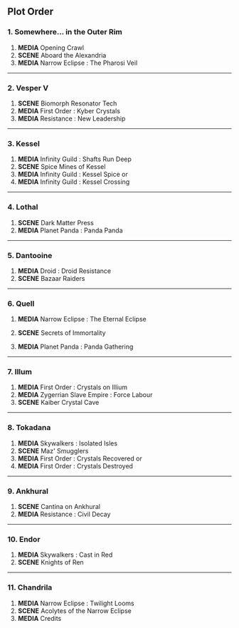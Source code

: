 ## Plot Order

### 1. Somewhere... in the Outer Rim

1. **MEDIA** Opening Crawl
1. **SCENE** Aboard the Alexandria
1. **MEDIA** Narrow Eclipse : The Pharosi Veil

---

### 2. Vesper V

1. **SCENE** Biomorph Resonator Tech
1. **MEDIA** First Order : Kyber Crystals
1. **MEDIA** Resistance : New Leadership

---

### 3. Kessel

1. **MEDIA** Infinity Guild : Shafts Run Deep 
1. **SCENE** Spice Mines of Kessel
1. **MEDIA** Infinity Guild : Kessel Spice
or 
1. **MEDIA** Infinity Guild : Kessel Crossing

---

### 4. Lothal

1. **SCENE** Dark Matter Press 
1. **MEDIA** Planet Panda : Panda Panda
---

### 5. Dantooine

1. **MEDIA** Droid : Droid Resistance 
1. **SCENE** Bazaar Raiders

---

### 6. Quell

1. **MEDIA** Narrow Eclipse : The Eternal Eclipse

1. **SCENE** Secrets of Immortality
1. **MEDIA** Planet Panda : Panda Gathering

---

### 7. Illum

1. **MEDIA** First Order : Crystals on Illium
1. **MEDIA** Zygerrian Slave Empire : Force Labour
1. **SCENE** Kaiber Crystal Cave

---

### 8. Tokadana

1. **MEDIA** Skywalkers : Isolated Isles
1. **SCENE** Maz' Smugglers
1. **MEDIA** First Order : Crystals Recovered
or
1. **MEDIA** First Order : Crystals Destroyed

---

### 9. Ankhural

1. **SCENE** Cantina on Ankhural
1. **MEDIA** Resistance : Civil Decay

---

### 10. Endor

1. **MEDIA** Skywalkers : Cast in Red
1. **SCENE** Knights of Ren

---

### 11. Chandrila

1. **MEDIA** Narrow Eclipse : Twilight Looms 
1. **SCENE** Acolytes of the Narrow Eclipse
1. **MEDIA** Credits